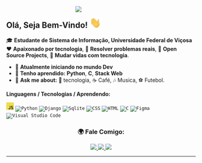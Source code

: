 
<img align='right' width=320 src="https://user-images.githubusercontent.com/38081852/87235907-17dd4f80-c3b8-11ea-9480-e6d28dcab2b0.png">

## Olá, Seja Bem-Vindo! <img src="https://raw.githubusercontent.com/ABSphreak/ABSphreak/master/gifs/Hi.gif" width="30px"> 

🎓 **Estudante de Sistema de Informação, Universidade Federal de Viçosa**<br>❤️ **Apaixonado por tecnologia**, 🤝 **Resolver problemas reais**, 🚧 **Open Source Projects**, :round_pushpin: **Mudar vidas com tecnologia**.
  
  - 🔭 **Atualmente iniciando no mundo Dev**
  - 🌱 **Tenho aprendido:** **Python**, **C**, **Stack Web**
  - 💬 **Ask me about:** 🔋 tecnologia, ☕ Café, 🎶 Musica, :soccer: Futebol.

**Linguagens / Tecnologias / Aprendendo:**

<code><img alt="JavaScript" title="JavScript" height="20" src="https://raw.githubusercontent.com/github/explore/80688e429a7d4ef2fca1e82350fe8e3517d3494d/topics/javascript/javascript.png"></code>
<code><img alt="Python" title="Python" height="30" src="https://user-images.githubusercontent.com/64699971/89713016-15e0bf00-d96b-11ea-8a6f-65a30aa79597.jpg"></code>
<code><img alt="Django" title="Django" height="20" src="https://user-images.githubusercontent.com/64699971/89713032-46285d80-d96b-11ea-9ef0-7e3c9f8513aa.jpg"></code>
<code><img alt="Sqlite" title="Sqlite" height="20" src="https://user-images.githubusercontent.com/64699971/89713033-488ab780-d96b-11ea-8c00-236d5959cc99.jpg"></code>
<code><img alt="CSS" title="CSS" height="24" src="https://user-images.githubusercontent.com/38081852/87240029-0f067100-c3ec-11ea-8075-74e821ece9c0.png"></code>
<code><img alt="HTML" title="HTML" height="24" src="https://user-images.githubusercontent.com/38081852/87240030-0f9f0780-c3ec-11ea-8370-829ea755b6e9.png"></code>
<code><img alt="C" title="C" height="23" src="https://user-images.githubusercontent.com/38081852/87239904-ab2f7880-c3ea-11ea-8ec9-ed6d29129685.png"></code>
<code><img alt="Figma" title="Figma" height="25" src="https://user-images.githubusercontent.com/38081852/87336309-03b06400-c518-11ea-9981-8b0b7c9d5ca8.png"></code>
<code><img alt="Visual Studio Code" title="Visual Studio Code" height="25" src="https://user-images.githubusercontent.com/38081852/87336793-cbf5ec00-c518-11ea-960c-d6ff6aa1b177.png"></code>

<div align=center>

### 🌍 **Fale Comigo:**

<a href="https://www.linkedin.com/in/victor-alves-de-oliveira/" target="_blank">
<img width=45 src="https://user-images.githubusercontent.com/38081852/86829801-3b786100-c06b-11ea-81de-7c1023d6214a.png">
</a>

<a href="https://www.instagram.com/victoralves_08/" target="_blank">
<img width=45 src="https://user-images.githubusercontent.com/38081852/86829800-3adfca80-c06b-11ea-866a-4b6e716f7ed0.png">
</a>

<a href="https://api.whatsapp.com/send?phone=+55311962443245" target="_blank">
<img width=50 src="https://user-images.githubusercontent.com/38081852/86829802-3b786100-c06b-11ea-9290-94a373b50d6f.png">
</a>

</div>

---
